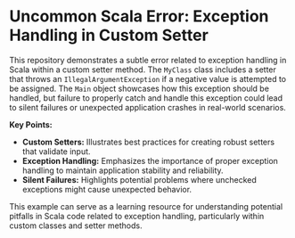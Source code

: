 # Uncommon Scala Error: Exception Handling in Custom Setter

This repository demonstrates a subtle error related to exception handling in Scala within a custom setter method.  The `MyClass` class includes a setter that throws an `IllegalArgumentException` if a negative value is attempted to be assigned.  The `Main` object showcases how this exception should be handled, but failure to properly catch and handle this exception could lead to silent failures or unexpected application crashes in real-world scenarios. 

**Key Points:**

* **Custom Setters:** Illustrates best practices for creating robust setters that validate input.
* **Exception Handling:** Emphasizes the importance of proper exception handling to maintain application stability and reliability.
* **Silent Failures:** Highlights potential problems where unchecked exceptions might cause unexpected behavior.

This example can serve as a learning resource for understanding potential pitfalls in Scala code related to exception handling, particularly within custom classes and setter methods.